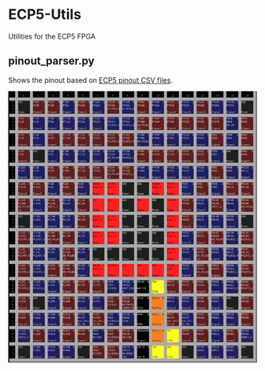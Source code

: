 # ECP5-Utils
Utilities for the ECP5 FPGA

## pinout_parser.py
Shows the pinout based on [ECP5 pinout CSV files](https://www.latticesemi.com/Products/FPGAandCPLD/ECP5).

![Image of the output of the program](pinout_parser.png)